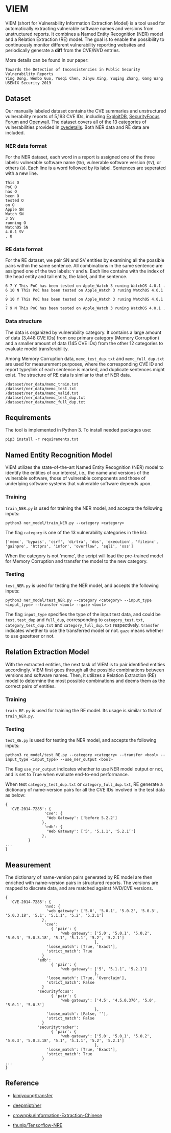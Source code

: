 # VIEM

VIEM (short for Vulnerability Information Extraction Model) is a tool used for automatically extracting vulnerable software names and versions from unstructured reports. It combines a Named Entity Recognition (NER) model and a Relation Extraction (RE) model. The goal is to enable the possibility to continuously monitor different vulnerability reporting websites and periodically generate a **diff** from the CVE/NVD entries. 

More details can be found in our paper:
```
Towards the Detection of Inconsistencies in Public Security Vulnerability Reports
Ying Dong, Wenbo Guo, Yueqi Chen, Xinyu Xing, Yuqing Zhang, Gang Wang
USENIX Security 2019
```

## Dataset

Our manually labeled dataset contains the CVE summaries and unstructured vulnerability reports of 5,193 CVE IDs, including [ExploitDB](https://www.exploit-db.com/), [SecurityFocus Forum](https://www.securityfocus.com/archive/1) and [Openwall](http://www.openwall.com/). The dataset covers all of the 13 categories of vulnerabilities provided in [cvedetails](https://www.cvedetails.com/vulnerabilities-by-types.php). Both NER data and RE data are included. 

### NER data format
For the NER dataset, each word in a report is assigned one of the three labels: vulnerable software name (`SN`), vulnerable software version (`SV`), or others (`O`). Each line is a word followed by its label. Sentences are seperated with a new line.
```
This O 
PoC O 
has O 
been O 
tested O 
on O 
Apple SN
Watch SN 
3 SV
running O 
WatchOS SN
4.0.1 SV
. O 
```

### RE data format
For the RE dataset, we pair SN and SV entities by examining all the possible pairs within the same sentence. All combinations in the same sentence are assigned one of the two labels: `Y` and `N`. Each line contains with the index of the head entity and tail entity, the label, and the sentence. 
```
6 7 Y This PoC has been tested on Apple_Watch 3 runing WatchOS 4.0.1 .
6 10 N This PoC has been tested on Apple_Watch 3 runing WatchOS 4.0.1 .
9 10 Y This PoC has been tested on Apple_Watch 3 runing WatchOS 4.0.1 .
7 9 N This PoC has been tested on Apple_Watch 3 runing WatchOS 4.0.1 .
```

### Data structure
The data is organized by vulnerability category. It contains a large amount of data (3,448 CVE IDs) from one primary category (Memory Corruption) and a smaller amount of data (145 CVE IDs) from the other 12 categories to evaluate model transferability. 

Among Memory Corruption data, `memc_test_dup.txt` and `memc_full_dup.txt` are used for measurement purposes, where the corresponding CVE ID and report type/link of each sentence is marked, and duplicate sentences might exist. The structure of RE data is similar to that of NER data.
```
/dataset/ner_data/memc_train.txt
/dataset/ner_data/memc_test.txt
/dataset/ner_data/memc_valid.txt
/dataset/ner_data/memc_test_dup.txt
/dataset/ner_data/memc_full_dup.txt
```


## Requirements

The tool is implemented in Python 3. To install needed packages use:
```
pip3 install -r requirements.txt
```

## Named Entity Recognition Model

VIEM utilizes the state-of-the-art Named Entity Recognition (NER) model to identify the entities of our interest, i.e., the name and versions of the vulnerable software, those of vulnerable components and those of underlying software systems that vulnerable software depends upon.

### Training

`train_NER.py` is used for training the NER model, and accepts the following inputs:
```
python3 ner_model/train_NER.py --category <category> 
```
The flag `category` is one of the 13 vulnerability categories in the list:
```
['memc', 'bypass', 'csrf', 'dirtra', 'dos', 'execution', 'fileinc', 'gainpre', 'httprs', 'infor', 'overflow', 'sqli', 'xss']
```
When the category is not 'memc', the script will load the pre-trained model for Memory Corruption and transfer the model to the new category.


### Testing

`test_NER.py` is used for testing the NER model, and accepts the following inputs:
```
python3 ner_model/test_NER.py --category <category> --input_type <input_type> --transfer <bool> --gaze <bool>
```
The flag `input_type` specifies the type of the input test data, and could be `test`, `test_dup` and `full_dup`, corresponding to `category_test.txt`, `category_test_dup.txt` and `category_full_dup.txt` respectively. `transfer` indicates whether to use the transferred model or not. `gaze` means whether to use gazetteer or not.


## Relation Extraction Model

With the extracted entities, the next task of VIEM is to pair identified entities accordingly. VIEM first goes through all the possible combinations between versions and software names. Then, it utilizes a Relation Extraction (RE) model to determine the most possible combinations and deems them as the correct pairs of entities.

### Training

`train_RE.py` is used for training the RE model. Its usage is similar to that of `train_NER.py`.

### Testing

`test_RE.py` is used for testing the NER model, and accepts the following inputs:
```
python3 re_model/test_RE.py --category <category> --transfer <bool> --input_type <input_type> --use_ner_output <bool>
```
The flag `use_ner_output` indicates whether to use NER model output or not, and is set to True when evaluate end-to-end performance.

When test `category_test_dup.txt` or `category_full_dup.txt`, RE generate a dictionary of name-version pairs for all the CVE IDs involved in the test data as below:
```
{
  'CVE-2014-7285': { 
       		     'cve': {
			      'Web Gateway': ['before 5.2.2']
			    },
       		     'edb': {
			      'Web Gateway': ['5', '5.1.1', '5.2.1’']
			    },
		  }
...
}
```

## Measurement

The dictionary of name-version pairs generated by RE model are then enriched with name-version pairs in structured reports. The versions are mapped to discrete data, and are matched against NVD/CVE versions.

```
{
  'CVE-2014-7285': { 
      		     'nvd: {
			      'web gateway': ['5.0', '5.0.1', '5.0.2', '5.0.3', '5.0.3.18', '5.1', '5.1.1', '5.2', '5.2.1']
			    },
        	     'cve': 
		     	    { 'pair': {
			    	 	'web gateway': ['5.0', '5.0.1', '5.0.2', '5.0.3', '5.0.3.18', '5.1', '5.1.1', '5.2', '5.2.1']
                            	       },
			      'loose_match': [True, 'Exact'],
			      'strict_match': True
			    }	
		      'edb': 
		     	    { 'pair': {
			    	 	'web gateway': ['5', ‘5.1.1’, ‘5.2.1’]
                            	       },
			      'loose_match': [True, 'Overclaim'],
			      'strict_match': False
			    }
		      'securityfocus': 
		     	    { 'pair': {
			    	 	'web gateway': ['4.5', '4.5.0.376', '5.0', '5.0.1', '5.0.3']
                            	       },
			      'loose_match': [False, ''],
			      'strict_match': False
			    }
		      'securitytracker': 
		     	    { 'pair': {
			    	 	'web gateway': ['5.0', '5.0.1', '5.0.2', '5.0.3', '5.0.3.18', '5.1', '5.1.1', '5.2', '5.2.1']
                            	       },
			      'loose_match': [True, 'Exact'],
			      'strict_match': True
			    }
...
}
```

## Reference

* [kimiyoung/transfer](https://github.com/kimiyoung/transfer)

* [deepmipt/ner](https://github.com/deepmipt/ner)

* [crownpku/Information-Extraction-Chinese](https://github.com/crownpku/Information-Extraction-Chinese)

* [thunlp/Tensorflow-NRE](https://github.com/thunlp/TensorFlow-NRE)


